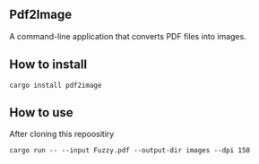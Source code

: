 ## Pdf2Image

A command-line application that converts PDF files into images.

## How to install

```
cargo install pdf2image
```

## How to use

After cloning this repoositiry

```
cargo run -- --input Fuzzy.pdf --output-dir images --dpi 150
```
